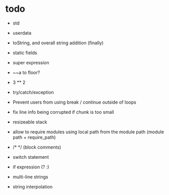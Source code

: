 # todo

* std
* userdata

* toString, and overall string addition (finally)
* static fields
* super expression
* ~~a to floor?
* 3 ** 2
* try/catch/exception
* Prevent users from using break / continue outside of loops
* fix line info being corrupted if chunk is too small
* resizeable stack
* allow to require modules using local path from the module path (module path + require_path)
* /* */ (block comments)
* switch statement
* if expression (? :)
* multi-line strings
* string interpolation